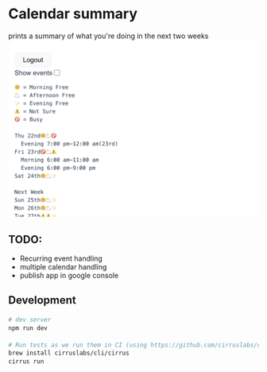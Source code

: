 # Calendar summary
prints a summary of what you're doing in the next two weeks
![Screenshot](./screenshot.png)

## TODO:
* Recurring event handling
* multiple calendar handling
* publish app in google console

## Development
```sh
# dev server
npm run dev

# Run tests as we run them in CI (using https://github.com/cirruslabs/cirrus-cli)
brew install cirruslabs/cli/cirrus
cirrus run

```